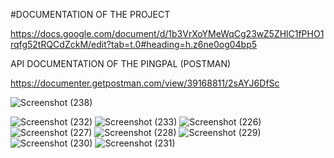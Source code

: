 #DOCUMENTATION OF THE PROJECT

https://docs.google.com/document/d/1b3VrXoYMeWqCg23wZ5ZHlC1fPHO1rqfg52tRQCdZckM/edit?tab=t.0#heading=h.z6ne0og04bp5

API DOCUMENTATION OF THE PINGPAL (POSTMAN)

https://documenter.getpostman.com/view/39168811/2sAYJ6DfSc


![Screenshot (238)](https://github.com/user-attachments/assets/604491ae-649a-4314-ae8d-e8c690fe734c)

![Screenshot (232)](https://github.com/user-attachments/assets/c92e14ef-a038-4a68-8ab9-5c64bd364f92)
![Screenshot (233)](https://github.com/user-attachments/assets/81e4d729-2e40-4359-bcd6-1166c150e67c)
![Screenshot (226)](https://github.com/user-attachments/assets/4003b5cb-10a3-4469-8ffc-79b479050df3)
![Screenshot (227)](https://github.com/user-attachments/assets/145b5820-57b0-4100-a2f5-d78422ee5098)
![Screenshot (228)](https://github.com/user-attachments/assets/94158bfa-7dba-444f-bb3d-c3b29c624f0d)
![Screenshot (229)](https://github.com/user-attachments/assets/4ee4ba18-d63d-404c-96dc-a4850ff94fc2)
![Screenshot (230)](https://github.com/user-attachments/assets/fbfc1c49-5640-4d28-83a8-e562e6c67388)
![Screenshot (231)](https://github.com/user-attachments/assets/f52200c6-2683-4cc1-bbba-7e361609b324)








